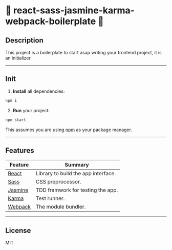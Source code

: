 # :rocket: react-sass-jasmine-karma-webpack-boilerplate :rocket:


## **Description**

This project is a boilerplate to start asap writing your frontend project, it is an initializer.

---
## **Init**

1. **Install** all dependencies:

```javascript
npm i
```

2. **Run** your project:

```javascript
npm start
```
This assumes you are using [npm](https://www.npmjs.com/) as your package manager.

---
## **Features**

| Feature | Summary |
| --- | --- |
| [React](https://reactjs.org/) | Library to build the app interface.
| [Sass](http://sass-lang.com/) | CSS preprocessor.
| [Jasmine](https://jasmine.github.io/) | TDD framwork for testing the app.
| [Karma](https://karma-runner.github.io/1.0/index.html) | Test runner.
| [Webpack](https://webpack.github.io/) | The module bundler.

---
## **License**

MIT